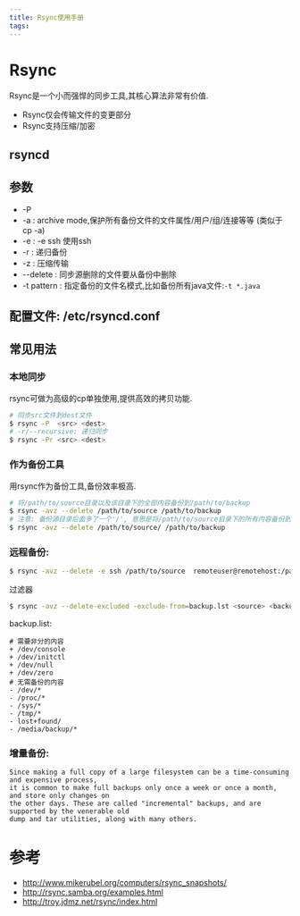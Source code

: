 ```yaml
---
title: Rsync使用手册
tags:
---
```

<!-- toc -->
# Rsync
Rsync是一个小而强悍的同步工具,其核心算法非常有价值.
 * Rsync仅会传输文件的变更部分
 * Rsync支持压缩/加密

## rsyncd 
## 参数 
 * -P 
 * -a : archive mode,保护所有备份文件的文件属性/用户/组/连接等等 (类似于cp -a)
 * -e : -e ssh 使用ssh 
 * -r : 递归备份 
 * -z : 压缩传输
 * --delete : 同步源删除的文件要从备份中删除
 * -t pattern : 指定备份的文件名模式,比如备份所有java文件:`-t *.java`

## 配置文件: /etc/rsyncd.conf 
## 常见用法 
### 本地同步 
rsync可做为高级的cp单独使用,提供高效的拷贝功能.
```sh
# 同步src文件到dest文件
$ rsync -P  <src> <dest>
# -r/--recursive: 递归同步
$ rsync -Pr <src> <dest>
```

### 作为备份工具
用rsync作为备份工具,备份效率极高.
```sh
# 将/path/to/source目录以及该目录下的全部内容备份到/path/to/backup
$ rsync -avz --delete /path/to/source /path/to/backup
# 注意: 备份源目录后面多了一个'/', 意思是将/path/to/source目录下的所有内容备份到/path/to/backup
$ rsync -avz --delete /path/to/source/ /path/to/backup
```

### 远程备份:
```sh
$ rsync -avz --delete -e ssh /path/to/source  remoteuser@remotehost:/path/to/backup
```
过滤器
``` sh
$ rsync -avz --delete-excluded -exclude-from=backup.lst <source> <backup>
```

backup.list:
```
# 需要非分的内容
+ /dev/console
+ /dev/initctl
+ /dev/null
+ /dev/zero
# 无需备份的内容
- /dev/*
- /proc/*
- /sys/*
- /tmp/*
- lost+found/
- /media/backup/*
```

### 增量备份:
```
Since making a full copy of a large filesystem can be a time-consuming and expensive process, 
it is common to make full backups only once a week or once a month, and store only changes on
the other days. These are called "incremental" backups, and are supported by the venerable old 
dump and tar utilities, along with many others.
```

# 参考 
 * http://www.mikerubel.org/computers/rsync_snapshots/
 * http://rsync.samba.org/examples.html
 * http://troy.jdmz.net/rsync/index.html

